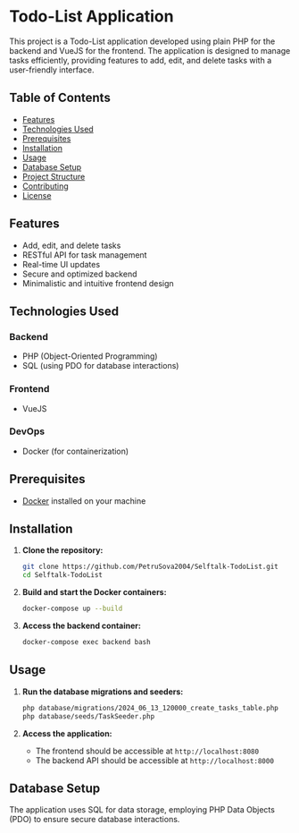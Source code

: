 # Todo-List Application

This project is a Todo-List application developed using plain PHP for the backend and VueJS for the frontend. The application is designed to manage tasks efficiently, providing features to add, edit, and delete tasks with a user-friendly interface.

## Table of Contents

- [Features](#features)
- [Technologies Used](#technologies-used)
- [Prerequisites](#prerequisites)
- [Installation](#installation)
- [Usage](#usage)
- [Database Setup](#database-setup)
- [Project Structure](#project-structure)
- [Contributing](#contributing)
- [License](#license)

## Features

- Add, edit, and delete tasks
- RESTful API for task management
- Real-time UI updates
- Secure and optimized backend
- Minimalistic and intuitive frontend design

## Technologies Used

### Backend
- PHP (Object-Oriented Programming)
- SQL (using PDO for database interactions)

### Frontend
- VueJS

### DevOps
- Docker (for containerization)

## Prerequisites

- [Docker](https://www.docker.com/get-started) installed on your machine

## Installation

1. **Clone the repository:**
    ```bash
    git clone https://github.com/PetruSova2004/Selftalk-TodoList.git
    cd Selftalk-TodoList
    ```

2. **Build and start the Docker containers:**
    ```bash
    docker-compose up --build
    ```

3. **Access the backend container:**
    ```bash
    docker-compose exec backend bash
    ```

## Usage

1. **Run the database migrations and seeders:**
    ```bash
    php database/migrations/2024_06_13_120000_create_tasks_table.php
    php database/seeds/TaskSeeder.php
    ```

2. **Access the application:**
    - The frontend should be accessible at `http://localhost:8080`
    - The backend API should be accessible at `http://localhost:8000`

## Database Setup

The application uses SQL for data storage, employing PHP Data Objects (PDO) to ensure secure database interactions.